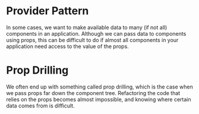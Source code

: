# Provider Pattern
In some cases, we want to make available data to many (if not all) components in an application. Although we can pass data to components using props, this can be difficult to do if almost all components in your application need access to the value of the props.


# Prop Drilling
We often end up with something called prop drilling, which is the case when we pass props far down the component tree. Refactoring the code that relies on the props becomes almost impossible, and knowing where certain data comes from is difficult.